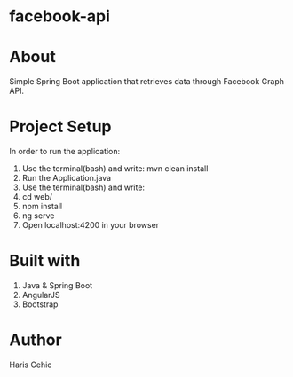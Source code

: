 # facebook-api

# About

Simple Spring Boot application that retrieves data through Facebook Graph API.

# Project Setup

In order to run the application:
1. Use the terminal(bash) and write: mvn clean install
2. Run the Application.java
3. Use the terminal(bash) and write: 
  1. cd web/
  2. npm install
  3. ng serve
4. Open localhost:4200 in your browser

# Built with

1. Java & Spring Boot
2. AngularJS
3. Bootstrap 

# Author

Haris Cehic




